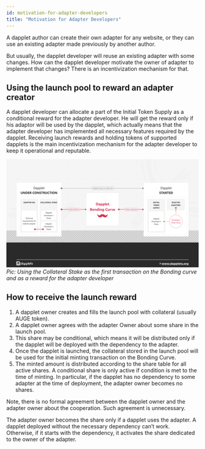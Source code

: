 ```yaml
---
id: motivation-for-adapter-developers
title: "Motivation for Adapter Developers"
---
```


A dapplet author can create their own adapter for any website, or they can use an existing adapter made previously by another author. 

But usually, the dapplet developer will reuse an existing adapter with some changes. How can the dapplet developer motivate the owner of adapter to implement that changes? There is an incentivization mechanism for that.

## Using the launch pool to reward an adapter creator
A dapplet developer can allocate a part of the Initial Token Supply as a conditional reward for the adapter developer. He will get the reward only if his adaptor will be used by the dapplet, which actually means that the adapter developer has implemented all necessary features required by the dapplet. Receiving launch rewards and holding tokens of supported dapplets is the main incentivization mechanism for the adapter developer to keep it operational and reputable.

![](https://raw.githubusercontent.com/dapplets/dapplet-docs/master/docs/whitepapers/21-adapter-developer-motivation.png)
*Pic: Using the Collateral Stake as the first transaction on the Bonding curve and as a reward for the adapter developer*

## How to receive the launch reward
1. A dapplet owner creates and fills the launch pool with collateral (usually AUGE token).
1. A dapplet owner agrees with the adapter Owner about some share in the launch pool.
1. This share may be conditional, which means it will be distributed only if the dapplet will be deployed with the dependency to the adapter.
1. Once the dapplet is launched, the collateral stored in the launch pool will be used for the initial minting transaction on the Bonding Curve. 
1. The minted amount is distributed according to the share table for all active shares. A conditional share is only active if condition is met to the time of minting. In particular, if the dapplet has no dependency to some adapter at the time of deployment, the adapter owner becomes no shares.

Note, there is no formal agreement between the dapplet owner and the adapter owner about the cooperation. Such agreement is unnecessary. 

The adapter owner becomes the share only if a dapplet uses the adapter. A dapplet deployed without the necessary dependency can’t work. Otherwise, if it starts with the dependency, it activates the share dedicated to the owner of the adapter.
